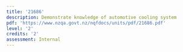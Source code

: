 ```yaml
---
title: '21686'
description: Demonstrate knowledge of automotive cooling system
pdf: 'https://www.nzqa.govt.nz/nqfdocs/units/pdf/21686.pdf'
level: '2'
credits: '2'
assessment: Internal
---
```


